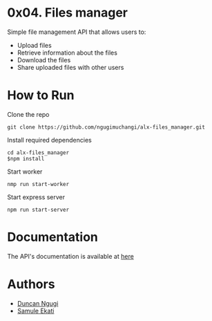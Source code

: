 # 0x04. Files manager
Simple file management API that allows users to:
- Upload files
- Retrieve information about the files
- Download the files
- Share uploaded files with other users

# How to Run
Clone the repo
```
git clone https://github.com/ngugimuchangi/alx-files_manager.git
```

Install required dependencies
```
cd alx-files_manager
$npm install
```

Start worker
```
nmp run start-worker
```

Start express server
```
npm run start-server
```

# Documentation
The API's documentation is available at [here](./documentation)

# Authors
- [Duncan Ngugi](https://github.com/ngugimuchangi)
- [Samule Ekati](https://github.com/Samuthe)
